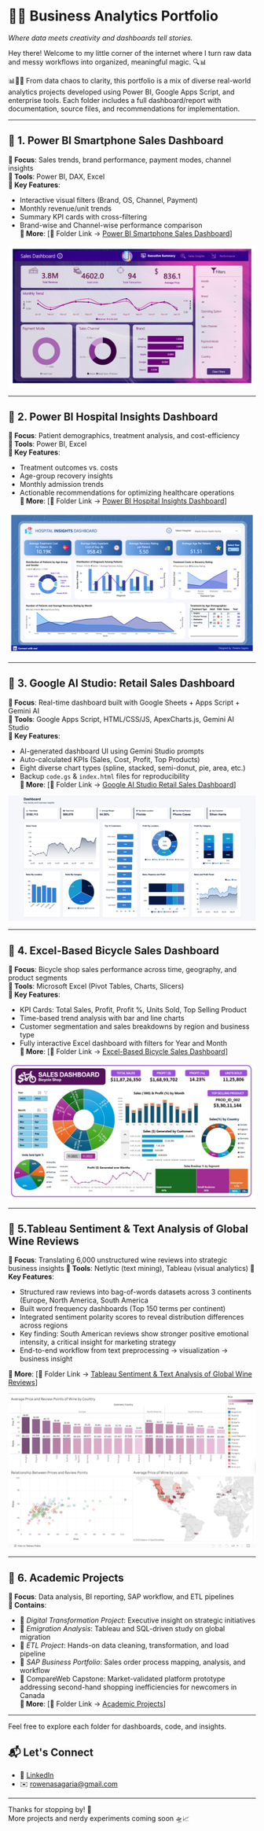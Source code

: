 

# 🧠✨ Business Analytics Portfolio
*Where data meets creativity and dashboards tell stories.*

Hey there! Welcome to my little corner of the internet where I turn raw data and messy workflows into organized, meaningful magic. 🔍📊


📊📁🔄 From data chaos to clarity, this portfolio is a mix of diverse real-world analytics projects developed using Power BI, Google Apps Script, and enterprise tools. Each folder includes a full dashboard/report with documentation, source files, and recommendations for implementation.

---

## 📂 1. Power BI Smartphone Sales Dashboard
**📍 Focus**: Sales trends, brand performance, payment modes, channel insights  
**🧰 Tools**: Power BI, DAX, Excel  
**🎯 Key Features**:
- Interactive visual filters (Brand, OS, Channel, Payment)
- Monthly revenue/unit trends
- Summary KPI cards with cross-filtering
- Brand-wise and Channel-wise performance comparison  
**📄 More**: [📁 Folder Link → [Power BI Smartphone Sales Dashboard](https://github.com/rowenasagaria/Business-Analytics-Portfolio/tree/68b8fd5773ae2c6582ec101d873dd58d11704f83/Power%20BI%20Smartphone%20Sales%20Dashboard)]

![Dashboard](https://github.com/rowenasagaria/Business-Analytics-Portfolio/blob/0194dbe145731edfd0b24fb4cd1077bae975b497/Power%20BI%20Smartphone%20Sales%20Dashboard/Smartphone%20Sales%20Analysis%20Dashboard.png)


---

## 📂 2. Power BI Hospital Insights Dashboard
**📍 Focus**: Patient demographics, treatment analysis, and cost-efficiency  
**🧰 Tools**: Power BI, Excel  
**🎯 Key Features**:
- Treatment outcomes vs. costs
- Age-group recovery insights
- Monthly admission trends
- Actionable recommendations for optimizing healthcare operations  
**📄 More**: [📁 Folder Link → [Power BI Hospital Insights Dashboard](https://github.com/rowenasagaria/Business-Analytics-Portfolio/tree/4b21daa11fbf22dc1d3535e192227bcc6e5ac9cb/Power%20BI%20Hospital%20Insights%20Dashboard)]

![Dashboard](https://github.com/rowenasagaria/Business-Analytics-Portfolio/blob/4b21daa11fbf22dc1d3535e192227bcc6e5ac9cb/Power%20BI%20Hospital%20Insights%20Dashboard/Hospital%20Insights%20Dashboard.png)


---


## 📂 3. Google AI Studio: Retail Sales Dashboard
**📍 Focus**: Real-time dashboard built with Google Sheets + Apps Script + Gemini AI  
**🧰 Tools**: Google Apps Script, HTML/CSS/JS, ApexCharts.js, Gemini AI Studio  
**🎯 Key Features**:
- AI-generated dashboard UI using Gemini Studio prompts
- Auto-calculated KPIs (Sales, Cost, Profit, Top Products)
- Eight diverse chart types (spline, stacked, semi-donut, pie, area, etc.)
- Backup `code.gs` & `index.html` files for reproducibility  
**📄 More**: [📁 Folder Link → [Google AI Studio Retail Sales Dashboard](https://github.com/rowenasagaria/Business-Analytics-Portfolio/tree/551ed6e3d8fa1db9e9391e2a47ce928056e36130/Google%20AI%20Studio%20Retail%20Sales%20Dashboard)]

![Dashboard](https://github.com/rowenasagaria/Business-Analytics-Portfolio/blob/551ed6e3d8fa1db9e9391e2a47ce928056e36130/Google%20AI%20Studio%20Retail%20Sales%20Dashboard/Retail%20Sales%20Dashboard.png)

---

## 📂 4. Excel-Based Bicycle Sales Dashboard
**📍 Focus**: Bicycle shop sales performance across time, geography, and product segments  
**🧰 Tools**: Microsoft Excel (Pivot Tables, Charts, Slicers)  
**🎯 Key Features**:
- KPI Cards: Total Sales, Profit, Profit %, Units Sold, Top Selling Product
- Time-based trend analysis with bar and line charts
- Customer segmentation and sales breakdowns by region and business type
- Fully interactive Excel dashboard with filters for Year and Month  
**📄 More**: [📁 Folder Link → [Excel-Based Bicycle Sales Dashboard](https://github.com/rowenasagaria/Business-Analytics-Portfolio/tree/551ed6e3d8fa1db9e9391e2a47ce928056e36130/Excel%20Bicycle%20Sales%20Dashboard)]

![Dashboard](https://github.com/rowenasagaria/Business-Analytics-Portfolio/blob/551ed6e3d8fa1db9e9391e2a47ce928056e36130/Excel%20Bicycle%20Sales%20Dashboard/Dashboard.jpg)

---

## 📂 5.Tableau Sentiment & Text Analysis of Global Wine Reviews
**📍 Focus**: Translating 6,000 unstructured wine reviews into strategic business insights
**🧰 Tools**: Netlytic (text mining), Tableau (visual analytics)
**🎯 Key Features**:
- Structured raw reviews into bag-of-words datasets across 3 continents (Europe, North America, South America
- Built word frequency dashboards (Top 150 terms per continent)
- Integrated sentiment polarity scores to reveal distribution differences across regions
- Key finding: South American reviews show stronger positive emotional intensity, a critical insight for marketing strategy
- End-to-end workflow from text preprocessing → visualization → business insight

**📄 More**: [📁 Folder Link → [Tableau Sentiment & Text Analysis of Global Wine Reviews](https://github.com/rowenasagaria/Business-Analytics-Portfolio/tree/154ec30511ece01928ba42e0aec21497603bca9e/Tableau%20Sentiment%20%26%20Text%20%20Analysis%20of%20Global%20Wine%20reviews)]

![Dashboard](https://github.com/rowenasagaria/Business-Analytics-Portfolio/blob/154ec30511ece01928ba42e0aec21497603bca9e/Tableau%20Sentiment%20%26%20Text%20%20Analysis%20of%20Global%20Wine%20reviews/Tableau%20Dashboard%20Screenshot%203.png)

---

## 📂 6. Academic Projects
**📍 Focus**: Data analysis, BI reporting, SAP workflow, and ETL pipelines  
**🧾 Contains**:
- 📌 *Digital Transformation Project*: Executive insight on strategic initiatives  
- 📌 *Emigration Analysis*: Tableau and SQL-driven study on global migration  
- 📌 *ETL Project*: Hands-on data cleaning, transformation, and load pipeline  
- 📌 *SAP Business Portfolio*: Sales order process mapping, analysis, and workflow
- 📌 CompareWeb Capstone: Market-validated platform prototype addressing second-hand shopping inefficiencies for newcomers in Canada  
**📄 More**: [📁 Folder Link → [Academic Projects](https://github.com/rowenasagaria/Business-Analytics-Portfolio/tree/6d0b8f4874cdff07f7dd0254d6f11f03c8441e28/Academic%20Project%20Reports)]

---


Feel free to explore each folder for dashboards, code, and insights.  


## 📬 Let's Connect

- 💼 [LinkedIn](https://www.linkedin.com/in/rowena-sagaria/)  
- ✉️ [rowenasagaria@gmail.com](mailto:rowenasagaria@gmail.com)


---

Thanks for stopping by! 🌈  
More projects and nerdy experiments coming soon 🛸📈
